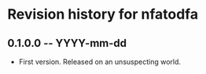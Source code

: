 # Revision history for nfatodfa

## 0.1.0.0 -- YYYY-mm-dd

* First version. Released on an unsuspecting world.
